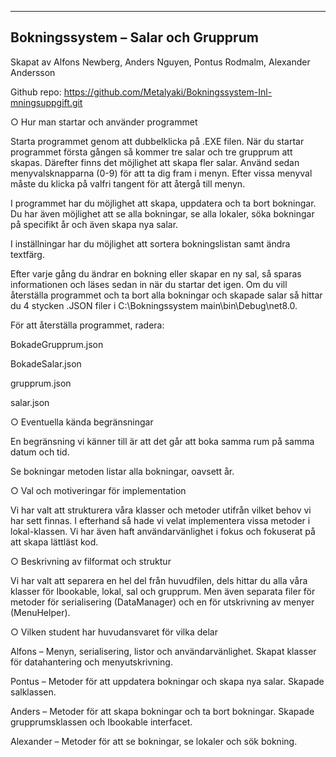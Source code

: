 ----------------------------------------------------------------------------------------------
Bokningssystem – Salar och Grupprum 
----------------------------------------------------------------------------------------------

Skapat av Alfons Newberg, Anders Nguyen, Pontus Rodmalm, Alexander Andersson 

Github repo:
https://github.com/Metalyaki/Bokningssystem-Inl-mningsuppgift.git

○ Hur man startar och använder programmet 

Starta programmet genom att dubbelklicka på .EXE filen. När du startar programmet första gången så kommer tre salar och tre grupprum att skapas. Därefter finns det möjlighet att skapa fler salar. Använd sedan menyvalsknapparna (0-9) för att ta dig fram i menyn. Efter vissa menyval måste du klicka på valfri tangent för att återgå till menyn.  

I programmet har du möjlighet att skapa, uppdatera och ta bort bokningar. Du har även möjlighet att se alla bokningar, se alla lokaler, söka bokningar på specifikt år och även skapa nya salar. 

I inställningar har du möjlighet att sortera bokningslistan samt ändra textfärg. 

Efter varje gång du ändrar en bokning eller skapar en ny sal, så sparas informationen och läses sedan in när du startar det igen. Om du vill återställa programmet och ta bort alla bokningar och skapade salar så hittar du 4 stycken .JSON filer i C:\Bokningssystem main\bin\Debug\net8.0. 

För att återställa programmet, radera: 

BokadeGrupprum.json 

BokadeSalar.json 

grupprum.json 

salar.json 



○ Eventuella kända begränsningar 

En begränsning vi känner till är att det går att boka samma rum på samma datum och tid. 

Se bokningar metoden listar alla bokningar, oavsett år. 

○ Val och motiveringar för implementation 

Vi har valt att strukturera våra klasser och metoder utifrån vilket behov vi har sett finnas. I efterhand så hade vi velat implementera vissa metoder i lokal-klassen. Vi har även haft användarvänlighet i fokus och fokuserat på att skapa lättläst kod. 



○ Beskrivning av filformat och struktur 

Vi har valt att separera en hel del från huvudfilen, dels hittar du alla våra klasser för Ibookable, lokal, sal och grupprum. Men även separata filer för metoder för serialisering (DataManager) och en för utskrivning av menyer (MenuHelper). 



○ Vilken student har huvudansvaret för vilka delar 

Alfons – Menyn, serialisering, listor och användarvänlighet. Skapat klasser för datahantering och menyutskrivning.  

Pontus – Metoder för att uppdatera bokningar och skapa nya salar. Skapade salklassen. 

Anders – Metoder för att skapa bokningar och ta bort bokningar. Skapade grupprumsklassen och Ibookable interfacet. 

Alexander – Metoder för att se bokningar, se lokaler och sök bokning. 

 
